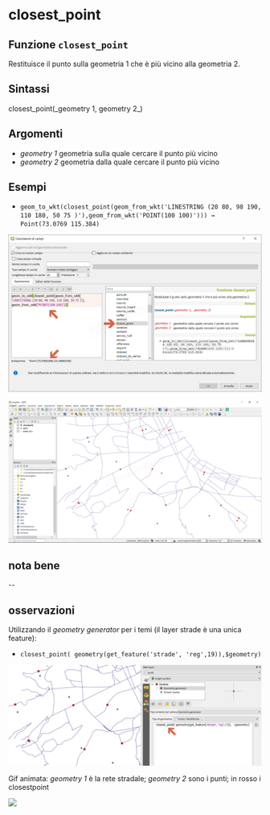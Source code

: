 # closest\_point

## Funzione `closest_point`

Restituisce il punto sulla geometria 1 che è più vicino alla geometria 2.

## Sintassi

closest_point\(\_geometry 1, geometry 2_\)

## Argomenti

* _geometry 1_ geometria sulla quale cercare il punto più vicino
* _geometry 2_ geometria dalla quale cercare il punto più vicino

## Esempi

* `geom_to_wkt(closest_point(geom_from_wkt('LINESTRING (20 80, 98 190, 110 180, 50 75 )'),geom_from_wkt('POINT(100 100)'))) → Point(73.0769 115.384)`

![](../../../.gitbook/assets/closest_point1.png)

![](../../../.gitbook/assets/closest_point2.png)

## nota bene

--

## osservazioni

Utilizzando il _geometry generator_ per i temi \(il layer strade è una unica feature\):

* `closest_point( geometry(get_feature('strade', 'reg',19)),$geometry)`

![](../../../.gitbook/assets/closest_point3.png)

Gif animata: _geometry 1_ è la rete stradale; _geometry 2_ sono i punti; in rosso i closestpoint

![](https://github.com/pigreco/HfcQGIS/tree/852bbb62a0d5b7739914d4de0ea5b1ebbb5d81d1/img/geometria/closest_point/closestpoint.gif)

